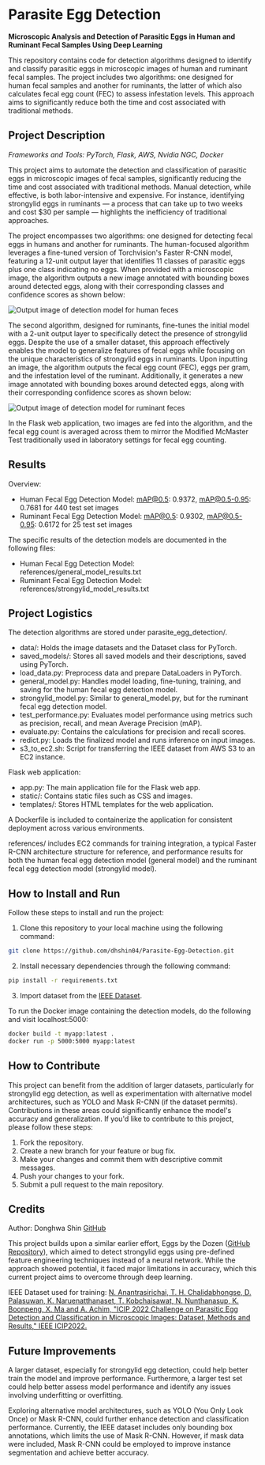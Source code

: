 # Parasite Egg Detection

**Microscopic Analysis and Detection of Parasitic Eggs in Human and Ruminant Fecal Samples Using Deep Learning**

This repository contains code for detection algorithms designed to identify and classify parasitic eggs in microscopic images of human and ruminant fecal samples. The project includes two algorithms: one designed for human fecal samples and another for ruminants, the latter of which also calculates fecal egg count (FEC) to assess infestation levels. This approach aims to significantly reduce both the time and cost associated with traditional methods.

## Project Description

_Frameworks and Tools: PyTorch, Flask, AWS, Nvidia NGC, Docker_

This project aims to automate the detection and classification of parasitic eggs in microscopic images of fecal samples, significantly reducing the time and cost associated with traditional methods. Manual detection, while effective, is both labor-intensive and expensive. For instance, identifying strongylid eggs in ruminants — a process that can take up to two weeks and cost $30 per sample — highlights the inefficiency of traditional approaches.

The project encompasses two algorithms: one designed for detecting fecal eggs in humans and another for ruminants. The human-focused algorithm leverages a fine-tuned version of Torchvision's Faster R-CNN model, featuring a 12-unit output layer that identifies 11 classes of parasitic eggs plus one class indicating no eggs. When provided with a microscopic image, the algorithm outputs a new image annotated with bounding boxes around detected eggs, along with their corresponding classes and confidence scores as shown below:

![Output image of detection model for human feces](predictions/1.jpg?raw=true)

The second algorithm, designed for ruminants, fine-tunes the initial model with a 2-unit output layer to specifically detect the presence of strongylid eggs. Despite the use of a smaller dataset, this approach effectively enables the model to generalize features of fecal eggs while focusing on the unique characteristics of strongylid eggs in ruminants. Upon inputting an image, the algorithm outputs the fecal egg count (FEC), eggs per gram, and the infestation level of the ruminant. Additionally, it generates a new image annotated with bounding boxes around detected eggs, along with their corresponding confidence scores as shown below:

![Output image of detection model for ruminant feces](static/images/image1_labeled.jpg)

In the Flask web application, two images are fed into the algorithm, and the fecal egg count is averaged across them to mirror the Modified McMaster Test traditionally used in laboratory settings for fecal egg counting.

## Results

Overview:

- Human Fecal Egg Detection Model: mAP@0.5: 0.9372, mAP@0.5-0.95: 0.7681 for 440 test set images
- Ruminant Fecal Egg Detection Model: mAP@0.5: 0.9302, mAP@0.5-0.95: 0.6172 for 25 test set images

The specific results of the detection models are documented in the following files:

- Human Fecal Egg Detection Model: references/general_model_results.txt
- Ruminant Fecal Egg Detection Model: references/strongylid_model_results.txt

## Project Logistics

The detection algorithms are stored under parasite_egg_detection/.

- data/: Holds the image datasets and the Dataset class for PyTorch.
- saved_models/: Stores all saved models and their descriptions, saved using PyTorch.
- load_data.py: Preprocess data and prepare DataLoaders in PyTorch.
- general_model.py: Handles model loading, fine-tuning, training, and saving for the human fecal egg detection model.
- strongylid_model.py: Similar to general_model.py, but for the ruminant fecal egg detection model.
- test_performance.py: Evaluates model performance using metrics such as precision, recall, and mean Average Precision (mAP).
- evaluate.py: Contains the calculations for precision and recall scores.
- redict.py: Loads the finalized model and runs inference on input images.
- s3_to_ec2.sh: Script for transferring the IEEE dataset from AWS S3 to an EC2 instance.

Flask web application:

- app.py: The main application file for the Flask web app.
- static/: Contains static files such as CSS and images.
- templates/: Stores HTML templates for the web application.

A Dockerfile is included to containerize the application for consistent deployment across various environments.

references/ includes EC2 commands for training integration, a typical Faster R-CNN architecture structure for reference, and performance results for both the human fecal egg detection model (general model) and the ruminant fecal egg detection model (strongylid model).

## How to Install and Run

Follow these steps to install and run the project:

1. Clone this repository to your local machine using the following command:

```bash
git clone https://github.com/dhshin04/Parasite-Egg-Detection.git
```

2. Install necessary dependencies through the following command:

```bash
pip install -r requirements.txt
```

3. Import dataset from the [IEEE Dataset](https://ieee-dataport.org/competitions/parasitic-egg-detection-and-classification-microscopic-images).

To run the Docker image containing the detection models, do the following and visit localhost:5000:

```bash
docker build -t myapp:latest .
docker run -p 5000:5000 myapp:latest
```

## How to Contribute

This project can benefit from the addition of larger datasets, particularly for strongylid egg detection, as well as experimentation with alternative model architectures, such as YOLO and Mask R-CNN (if the dataset permits). Contributions in these areas could significantly enhance the model's accuracy and generalization. If you'd like to contribute to this project, please follow these steps:

1. Fork the repository.
2. Create a new branch for your feature or bug fix.
3. Make your changes and commit them with descriptive commit messages.
4. Push your changes to your fork.
5. Submit a pull request to the main repository.

## Credits

Author: Donghwa Shin [GitHub](https://github.com/dhshin04)

This project builds upon a similar earlier effort, Eggs by the Dozen ([GitHub Repository](https://github.com/3amBEANS/EggsByTheDozen)), which aimed to detect strongylid eggs using pre-defined feature engineering techniques instead of a neural network. While the approach showed potential, it faced major limitations in accuracy, which this current project aims to overcome through deep learning.

IEEE Dataset used for training:
[N. Anantrasirichai, T. H. Chalidabhongse, D. Palasuwan, K. Naruenatthanaset, T. Kobchaisawat, N. Nunthanasup, K. Boonpeng, X. Ma and A. Achim, "ICIP 2022 Challenge on Parasitic Egg Detection and Classification in Microscopic Images: Dataset, Methods and Results," IEEE ICIP2022.](https://arxiv.org/abs/2208.06063)

## Future Improvements

A larger dataset, especially for strongylid egg detection, could help better train the model and improve performance. Furthermore, a larger test set could help better assess model performance and identify any issues involving underfitting or overfitting.

Exploring alternative model architectures, such as YOLO (You Only Look Once) or Mask R-CNN, could further enhance detection and classification performance. Currently, the IEEE dataset includes only bounding box annotations, which limits the use of Mask R-CNN. However, if mask data were included, Mask R-CNN could be employed to improve instance segmentation and achieve better accuracy.
